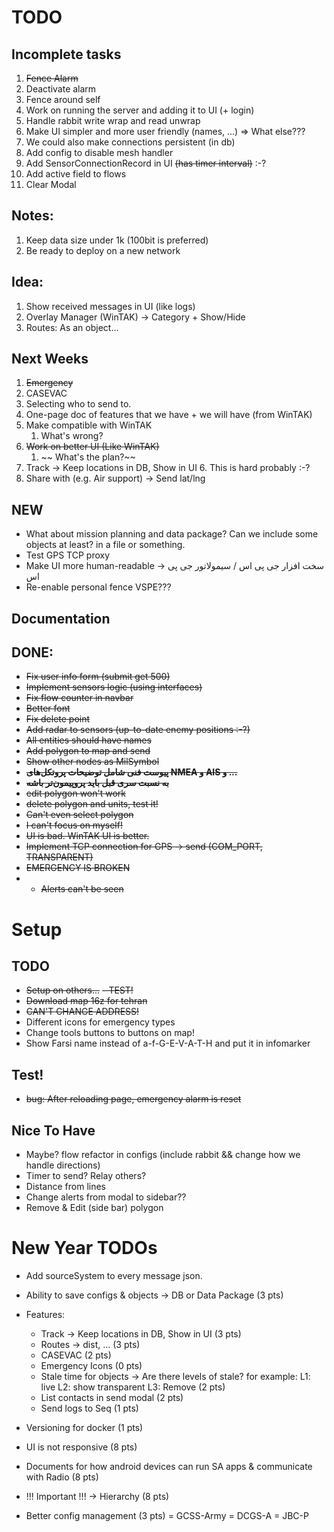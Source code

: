 # TODO

## Incomplete tasks

1. ~~Fence Alarm~~
2. Deactivate alarm
3. Fence around self
4. Work on running the server and adding it to UI (+ login)
5. Handle rabbit write wrap and read unwrap
6. Make UI simpler and more user friendly (names, ...) => What else???
7. We could also make connections persistent (in db)
8. Add config to disable mesh handler
9. Add SensorConnectionRecord in UI ~~(has timer interval)~~ :-?
10. Add active field to flows
11. Clear Modal

## Notes:

1. Keep data size under 1k (100bit is preferred)
2. Be ready to deploy on a new network

## Idea:

1. Show received messages in UI (like logs)
2. Overlay Manager (WinTAK) -> Category + Show/Hide
3. Routes: As an object...

## Next Weeks

1. ~~Emergency~~
2. CASEVAC
3. Selecting who to send to.
4. One-page doc of features that we have + we will have (from WinTAK)
5. Make compatible with WinTAK
   1. What's wrong?
6. ~~Work on better UI (Like WinTAK)~~
   1. ~~ What's the plan?~~
7. Track -> Keep locations in DB, Show in UI 6. This is hard probably :-?
8. Share with (e.g. Air support) -> Send lat/lng

## NEW

- What about mission planning and data package? Can we include some objects at least? in a file or something.
- Test GPS TCP proxy
- Make UI more human-readable -> سخت افزار جی پی اس / سیمولاتور جی پی اس
- Re-enable personal fence
  VSPE???

## Documentation

## DONE:

- ~~Fix user info form (submit get 500)~~
- ~~Implement sensors logic (using interfaces)~~
- ~~Fix flow counter in navbar~~
- ~~Better font~~
- ~~Fix delete point~~
- ~~Add radar to sensors (up-to-date enemy positions :-?)~~
- ~~All entities should have names~~
- ~~Add polygon to map and send~~
- ~~Show other nodes as MilSymbol~~
- ~~**پیوست فنی شامل توضیحات پروتکل‌های NMEA و AIS و ...**~~
- ~~**به نسبت سری قبل باید پروپیمون‌تر باشه**~~
- ~~edit polygon won't work~~
- ~~delete polygon and units, test it!~~
- ~~Can't even select polygon~~
- ~~I can't focus on myself!~~
- ~~UI is bad. WinTAK UI is better.~~
- ~~Implement TCP connection for GPS -> send (COM_PORT, TRANSPARENT)~~
- ~~EMERGENCY IS BROKEN~~
- - ~~Alerts can't be seen~~

# Setup

## TODO

- ~~Setup on others...~~
  ~~- TEST!~~
- ~~Download map 16z for tehran~~
- ~~CAN'T CHANGE ADDRESS!~~
- Different icons for emergency types
- Change tools buttons to buttons on map!
- Show Farsi name instead of a-f-G-E-V-A-T-H and put it in infomarker

## Test!

- ~~bug: After reloading page, emergency alarm is reset~~

## Nice To Have

- Maybe? flow refactor in configs (include rabbit && change how we handle directions)
- Timer to send? Relay others?
- Distance from lines
- Change alerts from modal to sidebar??
- Remove & Edit (side bar) polygon

# New Year TODOs

- Add sourceSystem to every message json.
- Ability to save configs & objects -> DB or Data Package (3 pts)
- Features:
  - Track -> Keep locations in DB, Show in UI (3 pts)
  - Routes -> dist, ... (3 pts)
  - CASEVAC (2 pts)
  - Emergency Icons (0 pts)
  - Stale time for objects -> Are there levels of stale? for example: L1: live L2: show transparent L3: Remove (2 pts)
  - List contacts in send modal (2 pts)
  - Send logs to Seq (1 pts)
- Versioning for docker (1 pts)

- UI is not responsive (8 pts)
- Documents for how android devices can run SA apps & communicate with Radio (8 pts)
- !!! Important !!! -> Hierarchy (8 pts)
- Better config management (3 pts)
  = GCSS-Army
  = DCGS-A
  = JBC-P
